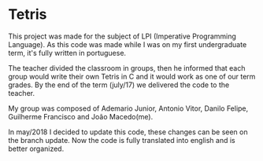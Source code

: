 # Tetris
This project was made for the subject of LPI (Imperative Programming Language).
As this code was made while I was on my first undergraduate term, it's fully written in portuguese.

The teacher divided the classroom in groups, then he informed that each group would write their own Tetris in C and it would
work as one of our term grades. By the end of the term (july/17) we delivered the code to the teacher. 

My group was composed of Ademario Junior, Antonio Vitor, Danilo Felipe, Guilherme Francisco and João Macedo(me).

In may/2018 I decided to update this code, these changes can be seen on the branch update. Now the code is fully translated into english and is better organized.
